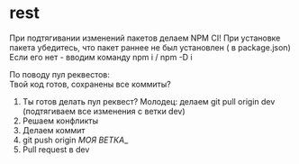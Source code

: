 # rest

При подтягивании изменений пакетов делаем NPM CI!
При установке пакета убедитесь, что пакет раннее не был установлен ( в package.json)
  Если его нет - вводим команду npm i / npm -D i

По поводу пул реквестов:  
  Твой код готов, сохранены все коммиты?
  1) Ты готов делать пул реквест? Молодец: делаем git pull origin dev (подтягиваем все изменения с ветки dev)
  2) Решаем конфликты
  3) Делаем коммит
  4) git push origin _МОЯ ВЕТКА__
  5) Pull request в dev
